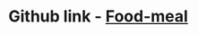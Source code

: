 # Github link - [Food-meal](https://github.com/JannatBorna/Food-meal-react)

<!-- 
1.design demo
https://wpbingosite.com/wordpress/foodpa/

2.design demo
https://wpbingosite.com/wordpress/foodpa/home-2/

3. design demo
https://wpbingosite.com/wordpress/foodpa/home-3/

4. design demo
https://wpbingosite.com/wordpress/foodpa/home-4/

5.design demo
https://wpbingosite.com/wordpress/foodpa/home-5/

6.design demo
https://wpbingosite.com/wordpress/foodpa/home-3/

7.design demo
https://wpbingosite.com/wordpress/foodpa/home-7/

- css design
<https://blog.devgenius.io/wavy-background-with-css-svg-4910821c2b87> 

- center
d-flex flex-column justify-content-center

-->
